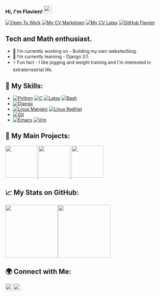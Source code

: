 ### Hi, I'm Flavien! <img src="https://media.giphy.com/media/hvRJCLFzcasrR4ia7z/giphy.gif" width="25px">
[![Open To Work](https://img.shields.io/badge/OpenToWork-YES-red?style=flat&logo=gravatar&logoColor=white)]()
[![My CV Markdown](https://img.shields.io/badge/CV-In_MarkDown/Online-yellow?style=flat&logo=markdown&logoColor=white)](https://flavienchamay.github.io/digital-cv-flavien_chamay/)
[![My CV Latex](https://img.shields.io/badge/CV-In_Latex/PDF-green?style=flat&logo=latex&logoColor=white)](https://raw.githubusercontent.com/flavienChamay/digital-cv-flavien_chamay/gh-pages/my_nice_latex_resume.pdf)
[![GitHub Flavien](https://img.shields.io/github/followers/flavienChamay?label=follow&style=social)](https://github.com/flavienChamay)


## Tech and Math enthusiast.
- 🔭 I’m currently working on - Building my own website/blog.
- 🌱 I’m currently learning - Django 3.1.
- ⚡ Fun fact - I like jogging and weight training and I'm interested in extraterrestrial life.

## :wrench: My Skills:
* [![Python](https://img.shields.io/badge/Language-Python_3-yellow?style=flat&logo=Python&logoColor=white)](https://github.com/flavienChamay?tab=repositories&q=&type=&language=python)
[![C](https://img.shields.io/badge/Language-C_17-yellow?style=flat&logo=C&logoColor=white)](https://github.com/flavienChamay?tab=repositories&q=&type=&language=c)
[![Latex](https://img.shields.io/badge/Language-Latex-yellow?style=flat&logo=latex&logoColor=white)](https://github.com/flavienChamay?tab=repositories&q=&type=&language=latex)
[![Bash](https://img.shields.io/badge/Language-Bash-yellow?style=flat&logo=Bash&logoColor=white)](https://github.com/flavienChamay?tab=repositories&q=&type=&language=Bash)
* [![Django](https://img.shields.io/badge/Framework-Django_3.1-red?style=flat&logo=django&logoColor=white)](https://en.wikipedia.org/wiki/Django_(web_framework))
* [![Linux Manjaro](https://img.shields.io/badge/Linux_OS-Manjaro-blue?style=flat&logo=manjaro&logoColor=white)](https://en.wikipedia.org/wiki/Manjaro)
[![Linux RedHat](https://img.shields.io/badge/Linux_OS-Rhel-blue?style=flat&logo=redhat&logoColor=white)](https://www.redhat.com/en/technologies/linux-platforms/enterprise-linux)
* [![Git](https://img.shields.io/badge/VCS-Git-black?style=flat&logo=git&logoColor=white)](https://en.wikipedia.org/wiki/Git)
* [![Emacs](https://img.shields.io/badge/IDE-Emacs-white?style=flat&logo=gnu-emacs&logoColor=white)](https://www.gnu.org/software/emacs/)
[![Vim](https://img.shields.io/badge/IDE-Vim-white?style=flat&logo=vim&logoColor=white)](https://www.vim.org/)

## :art: My Main Projects:
<a href="https://github.com/flavienChamay/Simple-Blockchain"><img height="100px" src="https://github-readme-stats.vercel.app/api/pin/?username=flavienChamay&repo=Simple-Blockchain&theme=algolia&show_icons=true" /> </a> <a href="https://github.com/flavienChamay/PyTacToe"> <img height="100px" src="https://github-readme-stats.vercel.app/api/pin/?username=flavienChamay&repo=PyTacToe&theme=algolia&show_icons=true" /> </a> <a href="https://github.com/flavienChamay/flavienchamay-personal-website"><img height="100px" src="https://github-readme-stats.vercel.app/api/pin/?username=flavienChamay&repo=flavienchamay-personal-website&theme=algolia&show_icons=true" /> </a>

## :chart_with_upwards_trend: My Stats on GitHub:
<a href="https://github.com/flavienChamay?tab=repositories"><img height="165px" src="https://github-readme-stats.vercel.app/api?username=flavienChamay&count_private=true&include_all_commits=true&theme=algolia&show_icons=true" /><!-- wi*quL3fcV --><img height="165px" src="https://github-readme-stats.vercel.app/api/top-langs/?username=flavienChamay&layout=compact&theme=algolia" /></a>

## :earth_africa: Connect with Me:
[<img align="left" alt="codeSTACKr | ProtonMail" width="22px" src="https://simpleicons.org/icons/protonmail.svg" />][protonmail]
[<img align="left" alt="codeSTACKr | StackOverFlow" width="22px" src="https://cdn.jsdelivr.net/npm/simple-icons@v3/icons/stackoverflow.svg" />][stackoverflow]
<br />

<!-- Optional if you have blogs -->
<!-- ## Latest blog posts: -->
<!-- BLOG-POST-LIST:START -->
<!-- BLOG-POST-LIST:END -->

<!-- This section you create this variables that are used above -->
[protonmail]: mailto:flavien.chamay@protonmail.com
[stackoverflow]: https://stackoverflow.com/users/7347010/flavien-chamay?tab=profile
